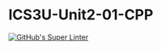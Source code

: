 # ICS3U-Unit2-01-CPP

[![GitHub's Super Linter](https://github.com/Andrew-Ten-Den/ICS3U-Unit2-01-CPP/workflows/GitHub's%20Super%20Linter/badge.svg)](https://github.com/Andrew-Ten-Den/ICS3U-Unit2-01-CPP/actions)
